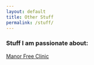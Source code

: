 ```yaml
---
layout: default
title: Other Stuff
permalink: /stuff/
---
```


### Stuff I am passionate about:
[Manor Free Clinic](https://www.manorwellnessalliance.com/manor-free-clinic)